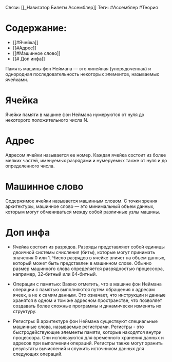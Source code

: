 Связи: [[_Навигатор Билеты Ассемблер]]
Теги: #Ассемблер #Теория 

# Содержание:
- [[#Ячейка]]
- [[#Адрес]]
- [[#Машинное слово]]
- [[# Доп инфа]]

Память машины фон Неймана — это линейная (упорядоченная) и однородная последовательность некоторых элементов, называемых ячейками.

# Ячейка

Ячейки памяти в машине фон Неймана нумеруются от нуля до некоторого положительного числа N.

# Адрес

Адресом ячейки называется ее номер. Каждая ячейка состоит из более мелких частей, именуемых разрядами и нумеруемых также от нуля и до определенного числа.
# Машинное слово

Содержимое ячейки называется машинным словом. С точки зрения архитектуры, машинное слово — это минимальный объем данных, которым могут обмениваться между собой различные узлы машины.

# Доп инфа

- Ячейка состоит из разрядов. Разряды представляют собой единицы двоичной системы счисления (биты), которые могут принимать значения 0 или 1. Число разрядов в ячейке влияет на объем данных, который может быть представлен в машинном слове. Обычно размер машинного слова определяется разрядностью процессора, например, 32-битный или 64-битный.

- Операции с памятью: Важно отметить, что в машине фон Неймана операции с памятью выполняются путем обращения к адресам ячеек, а не к самим данным. Это означает, что инструкции и данные хранятся в одном и том же адресном пространстве, что позволяет создавать более сложные программы и динамически изменять их структуру.

- Регистры: В архитектуре фон Неймана существуют специальные машинные слова, называемые регистрами. Регистры - это быстродействующие элементы памяти, которые находятся внутри процессора. Они используются для временного хранения данных и адресов при выполнении операций. Регистры также могут хранить результаты вычислений и служить источником данных для следующих операций.